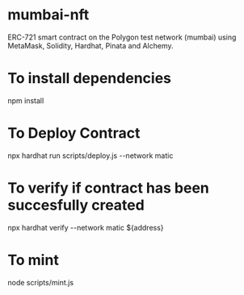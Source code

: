 # mumbai-nft
ERC-721 smart contract on the Polygon test network (mumbai) using MetaMask, Solidity, Hardhat, Pinata and Alchemy.

# To install dependencies
npm install

# To Deploy Contract
npx hardhat run scripts/deploy.js --network matic

# To verify if contract has been succesfully created
npx hardhat verify --network matic ${address}

# To mint
node scripts/mint.js

